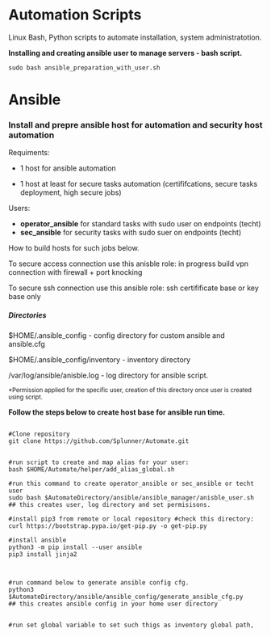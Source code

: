 # Automation Scripts
Linux Bash, Python scripts to automate installation, system administratotion.







**Installing and creating ansible user to manage servers - bash script.**
```
sudo bash ansible_preparation_with_user.sh
```


# Ansible 

### Install and prepre ansible host for automation and security host automation
Requiments:

- 1 host for ansible automation

- 1 host at least for secure tasks automation (certififcations, secure tasks deployment, high secure jobs)

Users:

- **operator_ansible** for standard tasks with sudo user on endpoints (techt)
- **sec_ansible** for security tasks with sudo suer on endpoints (techt)


How to build hosts for such jobs below.

To secure access connection use this anisble role:
in progress build vpn connection with firewall + port knocking

To secure ssh connection use this ansible role:
ssh certifificate base or key base only 


##### Directories
$HOME/.ansible_config - config directory for custom ansible and ansible.cfg

$HOME/.ansible_config/inventory - inventory directory

/var/log/ansible/anisble.log - log directory for ansible script. 

<sub>*Permission applied for the specific user, creation of this directory once user is created using script.</sub>



<b>Follow the steps below to create host base for ansible run time.</b>

```

#Clone repository
git clone https://github.com/Splunner/Automate.git


#run script to create and map alias for your user:
bash $HOME/Automate/helper/add_alias_global.sh

#run this command to create operator_ansible or sec_ansible or techt user
sudo bash $AutomateDirectory/ansible/ansible_manager/anisble_user.sh
## this creates user, log directory and set permisisons.

#install pip3 from remote or local repository #check this directory: 
curl https://bootstrap.pypa.io/get-pip.py -o get-pip.py

#install ansible
python3 -m pip install --user ansible
pip3 install jinja2



#run command below to generate ansible config cfg.   
python3 $AutomateDirectory/ansible/ansible_config/generate_ansible_cfg.py
## this creates ansible config in your home user directory


#run set global variable to set such thigs as inventory global path,

```
